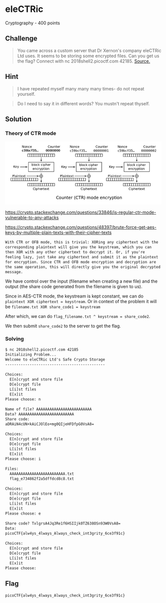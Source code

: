 # eleCTRic
Cryptography - 400 points

## Challenge 
> You came across a custom server that Dr Xernon's company eleCTRic Ltd uses. It seems to be storing some encrypted files. Can you get us the flag? Connect with nc 2018shell2.picoctf.com 42185. [Source.](eleCTRic.py)

## Hint
> I have repeated myself many many many times- do not repeat yourself.

> Do I need to say it in different words? You mustn't repeat thyself.

## Solution

### Theory of CTR mode

![aes-ctr.png](aes-ctr.png)

https://crypto.stackexchange.com/questions/33846/is-regular-ctr-mode-vulnerable-to-any-attacks

https://crypto.stackexchange.com/questions/48397/brute-force-get-aes-keys-by-multiple-plain-texts-with-their-cipher-texts
	
	With CTR or OFB mode, this is trivial: XORing any ciphertext with the corresponding plaintext will give you the keystream, which you can then XOR with any other ciphertext to decrypt it. Or, if you're feeling lazy, just take any ciphertext and submit it as the plaintext for encryption. Since CTR and OFB mode encryption and decryption are the same operation, this will directly give you the original decrypted message.

We have control over the input (filename when creating a new file) and the output (the share code generated from the filename is given to us).

Since in AES-CTR mode, the keystream is kept constant, we can do `plaintext XOR ciphertext = keystream`. Or in context of the problem it will be `filename.txt XOR share_code1 = keystream`

After which, we can do `flag_filename.txt ^ keystream = share_code2`.

We then submit `share_code2` to the server to get the flag.

### Solving
	
	$ nc 2018shell2.picoctf.com 42185
	Initializing Problem...
	Welcome to eleCTRic Ltd's Safe Crypto Storage
	---------------------------------------------

	Choices:
	  E[n]crypt and store file
	  D[e]crypt file
	  L[i]st files
	  E[x]it
	Please choose: n   

	Name of file? AAAAAAAAAAAAAAAAAAAAAAAAA
	Data? AAAAAAAAAAAAAAAAAAAAAAAAA
	Share code:
	aDRAiN4cUN+kAiCJOlEo+mg0QIjeHFDfpG0VsA8=

	Choices:
	  E[n]crypt and store file
	  D[e]crypt file
	  L[i]st files
	  E[x]it
	Please choose: i

	Files:
	  AAAAAAAAAAAAAAAAAAAAAAAAA.txt
	  flag_e734862f2a5dffdcd8c8.txt

	Choices:
	  E[n]crypt and store file
	  D[e]crypt file
	  L[i]st files
	  E[x]it
	Please choose: e

	Share code? TxlgrsA4Jq3Re1f6HSIIjk0TZ638OSn93W0VsA8=
	Data: 
	picoCTF{alw4ys_4lways_Always_check_int3grity_6ce3f91c}

	Choices:
	  E[n]crypt and store file
	  D[e]crypt file
	  L[i]st files
	  E[x]it
	Please choose: 


## Flag

	picoCTF{alw4ys_4lways_Always_check_int3grity_6ce3f91c}
